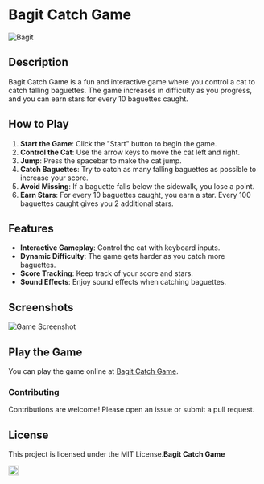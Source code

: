# Bagit Catch Game

![Bagit](https://emoji.slack-edge.com/T8UPK0YQ3/bagit/130f01dbd0e3f77d.gif)

## Description

Bagit Catch Game is a fun and interactive game where you control a cat to catch falling baguettes. The game increases in difficulty as you progress, and you can earn stars for every 10 baguettes caught.

## How to Play

1. **Start the Game**: Click the "Start" button to begin the game.
2. **Control the Cat**: Use the arrow keys to move the cat left and right.
3. **Jump**: Press the spacebar to make the cat jump.
4. **Catch Baguettes**: Try to catch as many falling baguettes as possible to increase your score.
5. **Avoid Missing**: If a baguette falls below the sidewalk, you lose a point.
6. **Earn Stars**: For every 10 baguettes caught, you earn a star. Every 100 baguettes caught gives you 2 additional stars.

## Features

- **Interactive Gameplay**: Control the cat with keyboard inputs.
- **Dynamic Difficulty**: The game gets harder as you catch more baguettes.
- **Score Tracking**: Keep track of your score and stars.
- **Sound Effects**: Enjoy sound effects when catching baguettes.

## Screenshots

![Game Screenshot](https://bagit.explorium.ninja/screenshot.png)

## Play the Game

You can play the game online at [Bagit Catch Game](https://bagit.explorium.ninja).



### Contributing

Contributions are welcome! Please open an issue or submit a pull request.

## License

This project is licensed under the MIT License.**Bagit Catch Game**

<picture data-single-emoji=":bagit:" title=":bagit:"><img class="emoji" width="20" height="auto" src="https://emoji.slack-edge.com/T8UPK0YQ3/bagit/130f01dbd0e3f77d.gif" alt=":bagit:" align="absmiddle"></picture> 
